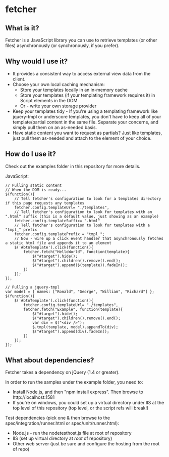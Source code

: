 # fetcher

## What is it?
Fetcher is a JavaScript library you can use to retrieve templates (or other files) asynchronously (or synchronously, if you prefer).

## Why would I use it?
* It provides a consistent way to access external view data from the client.
* Choose your own local caching mechanism:
    * Store your templates locally in an in-memory cache
    * Store your templates (if your templating framework requires it) in Script elements in the DOM
    * Or - write your own storage provider
* Keep your templates tidy - If you're using a templating framework like jquery-tmpl or underscore templates, you don't have to keep all of your template/partial content in the same file.  Separate your concerns, and simply pull them on an as-needed basis.
* Have static content you want to request as partials?  Just like templates, just pull them as-needed and attach to the element of your choice.

## How do I use it?
Check out the examples folder in this repository for more details.

JavaScript:

    // Pulling static content
    // When the DOM is ready...
    $(function(){
        // Tell fetcher's configuration to look for a templates directory if this page requests any templates
        fetcher.config.templateUrl= "./templates",
        // Tell fetcher's configuration to look for templates with an ".html" suffix (this is a default value, just showing as an example)
        fetcher.config.templateSuffix= ".html"
        // Tell fetcher's configuration to look for templates with a "tmpl_" prefix
        fetcher.config.templatePrefix = "tmpl_";
        // Now - wire up a click event handler that asynchronously fetches a static html file and appends it to an element
        $('#btnTemplate').click(function(){
            fetcher.fetch("HelloWorld", function(template){
                $("#target").hide();
                $("#target").children().remove().end();
                $("#target").append($(template)).fadeIn();
            })
        });
    });
    
    // Pulling a jquery-tmpl
    var model = { names: ["Ronald", "George", "William", "Richard"] };
    $(function(){
        $('#btnTemplate').click(function(){
            fetcher.config.templateUrl= "./templates",
            fetcher.fetch("Example", function(template){
                $("#target").hide();
                $("#target").children().remove().end();
                var div = $("<div />");
                $.tmpl(template, model).appendTo(div);
                $("#target").append(div).fadeIn();
            })
        });
    });

## What about dependencies?
Fetcher takes a dependency on jQuery (1.4 or greater).

In order to run the samples under the example folder, you need to:

* Install Node.js, and then "npm install express".  Then browse to http://localhost:1581
* If you're on windows, you could set up a virtual directory under IIS at the top level of this repository (top level, or the script refs will break!)

Test dependencies (pick one & then browse to the spec/integration/runner.html or spec/unit/runner.html):

* Node.js - run the nodetesthost.js file at root of repository
* IIS (set up virtual directory at *root* of repository)
* Other web server (just be sure and configure the hosting from the root of repo)
